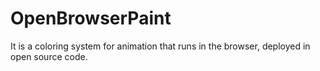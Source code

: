# OpenBrowserPaint
It is a coloring system for animation that runs in the browser, deployed in open source code.
